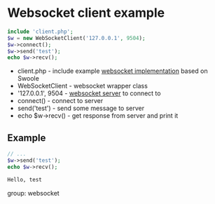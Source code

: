 # Websocket client example

```php
include 'client.php';
$w = new WebSocketClient('127.0.0.1', 9504);
$w->connect();
$w->send('test');
echo $w->recv();

```

- client.php - include example [websocket implementation](https://github.com/nonunicorn/php-swoole-websocket-client/blob/main/client.php) based on Swoole
- WebSocketClient - websocket wrapper class
- '127.0.0.1', 9504 - [websocket server](/php-swoole/websocket_server) to connect to
- connect() - connect to server
- send('test') - send some message to server
- echo $w->recv() - get response from server and print it

## Example
```php
// ...
$w->send('test');
echo $w->recv();
```
```bash
Hello, test
```

group: websocket
